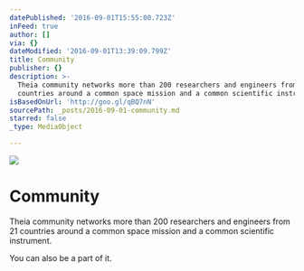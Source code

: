 ```yaml
---
datePublished: '2016-09-01T15:55:00.723Z'
inFeed: true
author: []
via: {}
dateModified: '2016-09-01T13:39:09.799Z'
title: Community
publisher: {}
description: >-
  Theia community networks more than 200 researchers and engineers from 21
  countries around a common space mission and a common scientific instrument.
isBasedOnUrl: 'http://goo.gl/qBQ7nN'
sourcePath: _posts/2016-09-01-community.md
starred: false
_type: MediaObject

---
```

![](https://imgflo.herokuapp.com/graph/2b2431f8e7ba7b0/f5f81d5d36ff6e1dd9208c0460bfa66c/croprotate.png?cropheight=626&cropwidth=1011&degrees=0&input=https%3A%2F%2Fthe-grid-user-content.s3-us-west-2.amazonaws.com%2F7fd545dd-59ca-40b4-b936-a3b45e0b01e8.png&x=184&y=0)

# Community

Theia community networks more than 200 researchers and engineers from 21 countries around a common space mission and a common scientific instrument.

You can also be a part of it.